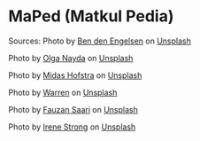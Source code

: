 # MaPed (Matkul Pedia)




Sources:
Photo by <a href="https://unsplash.com/@benjeeeman?utm_source=unsplash&utm_medium=referral&utm_content=creditCopyText">Ben den Engelsen</a> on <a href="https://unsplash.com/photos/YUu9UAcOKZ4?utm_source=unsplash&utm_medium=referral&utm_content=creditCopyText">Unsplash</a>

Photo by <a href="https://unsplash.com/@olianayda?utm_source=unsplash&utm_medium=referral&utm_content=creditCopyText">Olga Nayda</a> on <a href="https://unsplash.com/photos/fHXpgMd_XhE?utm_source=unsplash&utm_medium=referral&utm_content=creditCopyText">Unsplash</a>

Photo by <a href="https://unsplash.com/@midashofstra?utm_source=unsplash&utm_medium=referral&utm_content=creditCopyText">Midas Hofstra</a> on <a href="https://unsplash.com/photos/a6PMA5JEmWE?utm_source=unsplash&utm_medium=referral&utm_content=creditCopyText">Unsplash</a>
  
Photo by <a href="https://unsplash.com/@wflwong?utm_source=unsplash&utm_medium=referral&utm_content=creditCopyText">Warren</a> on <a href="https://unsplash.com/photos/VVEwJJRRHgk?utm_source=unsplash&utm_medium=referral&utm_content=creditCopyText">Unsplash</a>

Photo by <a href="https://unsplash.com/@fznsr_?utm_source=unsplash&utm_medium=referral&utm_content=creditCopyText">Fauzan Saari</a> on <a href="https://unsplash.com/photos/CWNXlkekBeA?utm_source=unsplash&utm_medium=referral&utm_content=creditCopyText">Unsplash</a>
  
Photo by <a href="https://unsplash.com/@leirenestrong?utm_source=unsplash&utm_medium=referral&utm_content=creditCopyText">Irene Strong</a> on <a href="https://unsplash.com/photos/v2aKnjMbP_k?utm_source=unsplash&utm_medium=referral&utm_content=creditCopyText">Unsplash</a>
  
